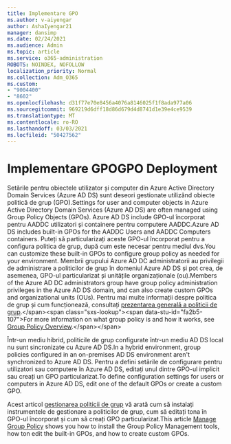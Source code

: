 ```yaml
---
title: Implementare GPO
ms.author: v-aiyengar
author: AshaIyengar21
manager: dansimp
ms.date: 02/24/2021
ms.audience: Admin
ms.topic: article
ms.service: o365-administration
ROBOTS: NOINDEX, NOFOLLOW
localization_priority: Normal
ms.collection: Adm_O365
ms.custom:
- "9004400"
- "8602"
ms.openlocfilehash: d31f77e70e8456a4076a8146025f1f8ada977a06
ms.sourcegitcommit: 969219d6dff18d86d679d4d8741d1e39e4ce9539
ms.translationtype: MT
ms.contentlocale: ro-RO
ms.lasthandoff: 03/03/2021
ms.locfileid: "50427562"
---
```

# <a name="gpo-deployment"></a><span data-ttu-id="fa2b5-102">Implementare GPO</span><span class="sxs-lookup"><span data-stu-id="fa2b5-102">GPO Deployment</span></span>

<span data-ttu-id="fa2b5-103">Setările pentru obiectele utilizator și computer din Azure Active Directory Domain Services (Azure AD DS) sunt deseori gestionate utilizând obiecte politică de grup (GPO).</span><span class="sxs-lookup"><span data-stu-id="fa2b5-103">Settings for user and computer objects in Azure Active Directory Domain Services (Azure AD DS) are often managed using Group Policy Objects (GPOs).</span></span> <span data-ttu-id="fa2b5-104">Azure AD DS include GPO-ul încorporat pentru AADDC utilizatori și containere pentru computere AADDC.</span><span class="sxs-lookup"><span data-stu-id="fa2b5-104">Azure AD DS includes built-in GPOs for the AADDC Users and AADDC Computers containers.</span></span> <span data-ttu-id="fa2b5-105">Puteți să particularizați aceste GPO-ul încorporat pentru a configura politica de grup, după cum este necesar pentru mediul dvs.</span><span class="sxs-lookup"><span data-stu-id="fa2b5-105">You can customize these built-in GPOs to configure group policy as needed for your environment.</span></span> <span data-ttu-id="fa2b5-106">Membrii grupului Azure AD DC administratorii au privilegii de administrare a politicilor de grup în domeniul Azure AD DS și pot crea, de asemenea, GPO-ul particularizat și unitățile organizaționale (ou).</span><span class="sxs-lookup"><span data-stu-id="fa2b5-106">Members of the Azure AD DC administrators group have group policy administration privileges in the Azure AD DS domain, and can also create custom GPOs and organizational units (OUs).</span></span> <span data-ttu-id="fa2b5-107">Pentru mai multe informații despre politica de grup și cum funcționează, consultați [prezentarea generală a politicii de grup](https://docs.microsoft.com/previous-versions/windows/it-pro/windows-server-2012-R2-and-2012/hh831791(v=ws.11)).</span><span class="sxs-lookup"><span data-stu-id="fa2b5-107">For more information on what group policy is and how it works, see [Group Policy Overview](https://docs.microsoft.com/previous-versions/windows/it-pro/windows-server-2012-R2-and-2012/hh831791(v=ws.11)).</span></span>

<span data-ttu-id="fa2b5-108">Într-un mediu hibrid, politicile de grup configurate într-un mediu AD DS local nu sunt sincronizate cu Azure AD DS.</span><span class="sxs-lookup"><span data-stu-id="fa2b5-108">In a hybrid environment, group policies configured in an on-premises AD DS environment aren't synchronized to Azure AD DS.</span></span> <span data-ttu-id="fa2b5-109">Pentru a defini setările de configurare pentru utilizatori sau computere în Azure AD DS, editați unul dintre GPO-ul implicit sau creați un GPO particularizat.</span><span class="sxs-lookup"><span data-stu-id="fa2b5-109">To define configuration settings for users or computers in Azure AD DS, edit one of the default GPOs or create a custom GPO.</span></span>

<span data-ttu-id="fa2b5-110">Acest articol [gestionarea politicii de grup](https://docs.microsoft.com/azure/active-directory-domain-services/manage-group-policy) vă arată cum să instalați instrumentele de gestionare a politicilor de grup, cum să editați tona în GPO-ul încorporat și cum să creați GPO particularizat.</span><span class="sxs-lookup"><span data-stu-id="fa2b5-110">This article [Manage Group Policy](https://docs.microsoft.com/azure/active-directory-domain-services/manage-group-policy) shows you how to install the Group Policy Management tools, how ton edit the built-in GPOs, and how to create custom GPOs.</span></span>
